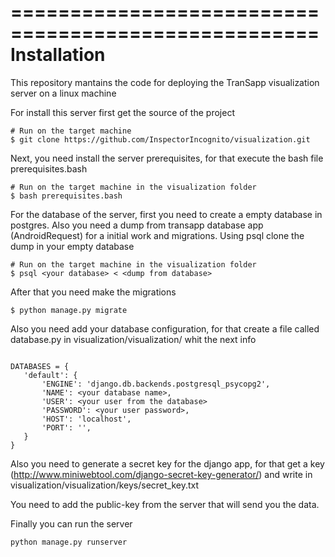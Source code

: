 ====================================================
Installation
====================================================

This repository mantains the code for deploying the TranSapp visualization server on a linux machine

For install this server first get the source of the project

```(bash)
# Run on the target machine
$ git clone https://github.com/InspectorIncognito/visualization.git
```

Next, you need install the server prerequisites, for that execute the bash file prerequisites.bash

```(bash)
# Run on the target machine in the visualization folder
$ bash prerequisites.bash
```

For the database of the server, first you need to create a empty database in postgres. Also you need a dump 
from transapp database app (AndroidRequest) for a initial work and migrations. Using psql clone the dump in your empty database

```(bash)
# Run on the target machine in the visualization folder
$ psql <your database> < <dump from database>
```

After that you need make the migrations

```(bash)
$ python manage.py migrate
```

Also you need add your database configuration, for that create a file called database.py in visualization/visualization/ whit the next info

```(python)

DATABASES = {
   'default': {
       'ENGINE': 'django.db.backends.postgresql_psycopg2',
       'NAME': <your database name>,
       'USER': <your user from the database>
       'PASSWORD': <your user password>,
       'HOST': 'localhost',
       'PORT': '',
   }
}

```

Also you need to generate a secret key for the django app, for that get a key (http://www.miniwebtool.com/django-secret-key-generator/) and write in
visualization/visualization/keys/secret_key.txt

You need to add the public-key from the server that will send you the data.

Finally you can run the server

```(bash)
python manage.py runserver
```



